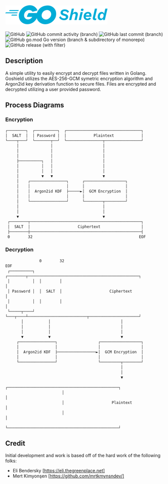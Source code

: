 ![GoShield Logo](docs/assets/goshield_logo_60.png)
---
![GitHub](https://img.shields.io/github/license/acavella/goshield)
![GitHub commit activity (branch)](https://img.shields.io/github/commit-activity/t/acavella/goshield)
![GitHub last commit (branch)](https://img.shields.io/github/last-commit/acavella/goshield/main)
![GitHub go.mod Go version (branch & subdirectory of monorepo)](https://img.shields.io/github/go-mod/go-version/acavella/goshield/main)
![GitHub release (with filter)](https://img.shields.io/github/v/release/acavella/goshield)

## Description
A simple utility to easily encrypt and decrypt files written in Golang. Goshield utilizes the AES-256-GCM symetric encryption algorithm and Argon2id key derivation function to secure files. Files are encrypted and decrypted utilizing a user provided password.

## Process Diagrams
### Encryption
```shell
┌────────┐  ┌──────────┐  ┌─────────────────────────────────┐
│  SALT  │  │ Password │  │            Plaintext            │
└────┬───┘  └───────┬──┘  └────────────────┬────────────────┘
     │              │                      │
     │              │                      │
     │              │                      │
     ├──────────┐   │                      │
     │          │   │                      │
     │          │   │                      │
     │          ▼   ▼                      ▼
     │    ┌────────────────┐      ┌──────────────────┐
     │    │                │      │                  │
     │    │  Argon2id KDF  ├─────►│  GCM Encryption  │
     │    │                │      │                  │
     │    └────────────────┘      └────────┬─────────┘
     │                                     │
     │                                     │
     ▼                                     ▼
 ┌────────┬─────────────────────────────────────────────────┐
 │  SALT  │                     Ciphertext                  │
 ├────────┼─────────────────────────────────────────────────┤
 0        32                                               EOF
```
### Decryption
```shell
               0        32                                               EOF
 ┌──────────┐  ┌────────┬─────────────────────────────────────────────────┐
 │          │  │        │                                                 │
 │ Password │  │  SALT  │                     Ciphertext                  │
 │          │  │        │                                                 │
 └─────┬────┘  └───┬────┴──────────────────────────┬──────────────────────┘
       │           │                               │
       │           │                               │
       │           │                               │
       ▼           ▼                               ▼
     ┌────────────────┐                  ┌──────────────────┐
     │                │                  │                  │
     │  Argon2id KDF  ├─────────────────►│  GCM Encryption  │
     │                │                  │                  │
     └────────────────┘                  └─────────┬────────┘
                                                   │
                                                   │
                                                   ▼
                         ┌─────────────────────────────────────────────────┐
                         │                                                 │
                         │                     Plaintext                   │
                         │                                                 │
                         └─────────────────────────────────────────────────┘
```

## Credit
Initial development and work is based off of the hard work of the following folks:
- Eli Bendersky [https://eli.thegreenplace.net]
- Mert Kimyonşen [https://github.com/mrtkmynsndev/]
